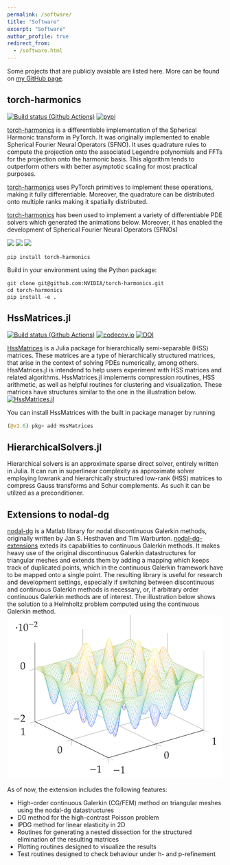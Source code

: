 ```yaml
---
permalink: /software/
title: "Software"
excerpt: "Software"
author_profile: true
redirect_from: 
  - /software.html
---
```


Some projects that are publicly avaiable are listed here. More can be found on [my GitHub page](https://github.com/bonevbs).

## torch-harmonics

<!-- <a href="https://github.com/NVIDIA/torch-harmonics">
<p align="left">
    <img src="https://raw.githubusercontent.com/NVIDIA/torch-harmonics/main/images/logo/logo.png"  width="568">
</p>
</a> -->


[![Build status (Github Actions)](https://github.com/NVIDIA/torch-harmonics/actions/workflows/tests.yml/badge.svg)](https://github.com/NVIDIA/torch-harmonics/actions/workflows/tests.yml)
[![pypi](https://img.shields.io/pypi/v/torch_harmonics)](https://pypi.org/project/torch_harmonics/)

[torch-harmonics](https://github.com/NVIDIA/torch-harmonics) is a differentiable implementation of the Spherical Harmonic transform in PyTorch. It was originally implemented to enable Spherical Fourier Neural Operators (SFNO). It uses quadrature rules to compute the projection onto the associated Legendre polynomials and FFTs for the projection onto the harmonic basis. This algorithm tends to outperform others with better asymptotic scaling for most practical purposes.

[torch-harmonics](https://github.com/NVIDIA/torch-harmonics) uses PyTorch primitives to implement these operations, making it fully differentiable. Moreover, the quadrature can be distributed onto multiple ranks making it spatially distributed.

[torch-harmonics](https://github.com/NVIDIA/torch-harmonics) has been used to implement a variety of differentiable PDE solvers which generated the animations below. Moreover, it has enabled the development of Spherical Fourier Neural Operators (SFNOs)

<p align="left">
     <img src="https://media.githubusercontent.com/media/NVIDIA/torch-harmonics/main/images/sfno.gif"  width="238">
     <img src="https://media.githubusercontent.com/media/NVIDIA/torch-harmonics/main/images/zonal_jet.gif"  width="238">
     <img src="https://media.githubusercontent.com/media/NVIDIA/torch-harmonics/main/images/allen-cahn.gif"  width="238">
 </p>

```
pip install torch-harmonics
```

Build in your environment using the Python package:

```
git clone git@github.com:NVIDIA/torch-harmonics.git
cd torch-harmonics
pip install -e .
```

## HssMatrices.jl

[![Build status (Github Actions)](https://github.com/bonevbs/HssMatrices.jl/workflows/CI/badge.svg)](https://github.com/bonevbs/HssMatrices.jl/actions)
[![codecov.io](http://codecov.io/github/bonevbs/HssMatrices.jl/coverage.svg?branch=main)](http://codecov.io/github/bonevbs/HssMatrices.jl?branch=main)
[![DOI](https://zenodo.org/badge/DOI/10.5281/zenodo.4696465.svg)](https://doi.org/10.5281/zenodo.4696465)

[HssMatrices](https://github.com/bonevbs/HssMatrices.jl) is a Julia package for hierarchically semi-separable (HSS) matrices. These matrices are a type of hierarchically structured matrices, that arise in the context of solving PDEs numerically, among others. HssMatrices.jl is intendend to help users experiment with HSS matrices and related algorithms. HssMatrices.jl implements compression routines, HSS arithmetic, as well as helpful routines for clustering and visualization. These matrices have structures similar to the one in the illustration below.
[![HssMatrices.jl](https://raw.githubusercontent.com/bonevbs/HssMatrices.jl/main/img/plotranks.svg)](https://github.com/bonevbs/HssMatrices.jl)

You can install HssMatrices with the built in package manager by running
```julia
(@v1.6) pkg> add HssMatrices
```

## HierarchicalSolvers.jl

Hierarchical solvers is an approximate sparse direct solver, entirely written in Julia. It can run in superlinear complexity as approximate solver employing lowrank and hierarchically structured low-rank (HSS) matrices to compress Gauss transforms and Schur complements. As such it can be utilzed as a preconditioner.


## Extensions to nodal-dg

[nodal-dg](https://github.com/tcew/nodal-dg) is a Matlab library for nodal discontinuous Galerkin methods, originally written by Jan S. Hesthaven and Tim Warburton. [nodal-dg-extensions](https://github.com/bonevbs/nodal-dg-extension) exteds its capabilities to continuous Galerkin methods. It makes heavy use of the original discontinuous Galerkin datastructures for triangular meshes and extends them by adding a mapping which keeps track of duplicated points, which in the continuous Galerkin framework have to be mapped onto a single point. The resulting library is useful for research and development settings, especially if switching between discontinuous and continuous Galerkin methods is necessary, or, if arbitrary order continuous Galerkin methods are of interest. The illustration below shows the solution to a Helmholtz problem computed using the continuous Galerkin method.
[![helmholtz_plot1](/files/nodal-dg-plot2.png)](https://github.com/bonevbs/nodal-dg-extension)

As of now, the extension includes the following features:
* High-order continuous Galerkin (CG/FEM) method on triangular meshes using the nodal-dg datastructures
* DG method for the high-contrast Poisson problem
* IPDG method for linear elasticity in 2D
* Routines for generating a nested dissection for the structured elimination of the resulting matrices
* Plotting routines designed to visualize the results
* Test routines designed to check behaviour under h- and p-refinement
